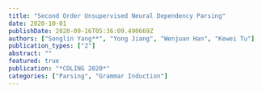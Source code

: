 ```yaml
---
title: "Second Order Unsupervised Neural Dependency Parsing"
date: 2020-10-01
publishDate: 2020-09-16T05:36:09.490669Z
authors: ["Songlin Yang**", "Yong Jiang", "Wenjuan Han", "Kewei Tu"]
publication_types: ["2"]
abstract: ""
featured: true
publication: "*COLING 2020*"
categories: ["Parsing", "Grammar Induction"]
---
```


